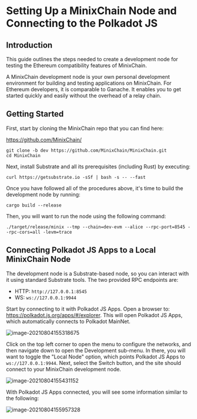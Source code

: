 # Setting Up a MinixChain Node and Connecting to the Polkadot JS

## Introduction

This guide outlines the steps needed to create a development node for testing the Ethereum compatibility features of MinixChain.

A MinixChain development node is your own personal development environment for building and testing applications on MinixChain. For Ethereum developers, it is comparable to Ganache. It enables you to get started quickly and easily without the overhead of a relay chain. 



## Getting Started

First, start by cloning  the MinixChain repo that you can find here:

https://github.com/MinixChain/

```
git clone -b dev https://github.com/MinixChain/MinixChain.git
cd MinixChain
```

Next, install Substrate and all its prerequisites (including Rust) by executing:

```
curl https://getsubstrate.io -sSf | bash -s -- --fast
```

Once you have followed all of the procedures above, it's time to build the development node by running:

```
cargo build --release
```

Then, you will want to run the node using the following command:

```
./target/release/minix --tmp --chain=dev-evm --alice --rpc-port=8545 --rpc-cors=all -levm=trace
```

## Connecting Polkadot JS Apps to a Local MinixChain Node

The development node is a Substrate-based node, so you can interact with it using standard Substrate tools. The two provided RPC endpoints are:

- HTTP: `http://127.0.0.1:8545`
- WS: `ws://127.0.0.1:9944`

Start by connecting to it with Polkadot JS Apps. Open a browser to: https://polkadot.js.org/apps/#/explorer. This will open Polkadot JS Apps, which automatically connects to Polkadot MainNet.

![image-20210804155318675](image-20210804155318675.png)

Click on the top left corner to open the menu to configure the networks, and then navigate down to open the Development sub-menu. In there, you will want to toggle the "Local Node" option, which points Polkadot JS Apps to `ws://127.0.0.1:9944`. Next, select the Switch button, and the site should connect to your MinixChain development node.

![image-20210804155431152](image-20210804155431152.png)



With Polkadot JS Apps connected, you will see some information similar to the following:

![image-20210804155957328](image-20210804155957328.png)